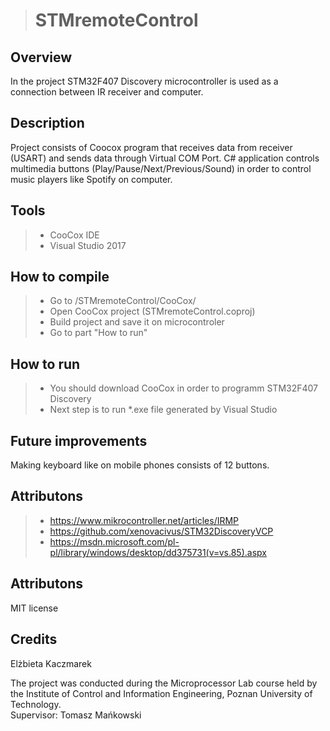 ># STMremoteControl

Overview
----------
In the project STM32F407 Discovery microcontroller is used as a connection between IR receiver and computer.

Description
-------------
Project consists of Coocox program that receives data from receiver (USART) and sends data through Virtual COM Port. C# application 
controls multimedia buttons (Play/Pause/Next/Previous/Sound) in order to control music players like Spotify on computer.

Tools
-------
>- CooCox IDE 
>- Visual Studio 2017

How to compile
----------------
>- Go to /STMremoteControl/CooCox/
>- Open CooCox project (STMremoteControl.coproj)
>- Build project and save it on microcontroler
>- Go to part "How to run"

How to run
------------
>- You should download CooCox in order to programm STM32F407 Discovery
>- Next step is to run *.exe file generated by Visual Studio

Future improvements
---------------------
Making keyboard like on mobile phones consists of 12 buttons.

Attributons
-------------
>- https://www.mikrocontroller.net/articles/IRMP <br />
>- https://github.com/xenovacivus/STM32DiscoveryVCP
>- https://msdn.microsoft.com/pl-pl/library/windows/desktop/dd375731(v=vs.85).aspx

Attributons
-------------
MIT license


Credits
---------
Elżbieta Kaczmarek <br />

The project was conducted during the Microprocessor Lab course held by the Institute of Control and Information Engineering, Poznan University of Technology. <br />
Supervisor: Tomasz Mańkowski




